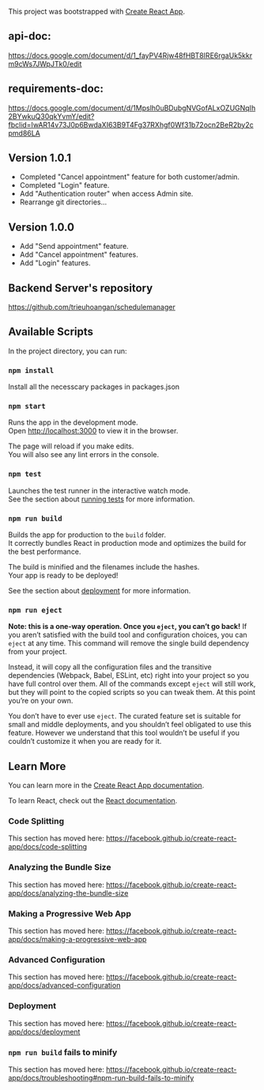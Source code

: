 This project was bootstrapped with [Create React App](https://github.com/facebook/create-react-app).
## api-doc: 
https://docs.google.com/document/d/1_fayPV4Rjw48fHBT8IRE6rgaUk5kkrm9cWs7JWpJTk0/edit

## requirements-doc: 
https://docs.google.com/document/d/1Mpslh0uBDubgNVGofALxOZUGNqIh2BYwkuQ30qkYvmY/edit?fbclid=IwAR14v73J0p6BwdaXI63B9T4Fg37RXhgf0Wf31b72ocn2BeR2by2cpmd86LA

## Version 1.0.1
-   Completed "Cancel appointment" feature for both customer/admin.
-   Completed "Login" feature.
-   Add "Authentication router" when access Admin site.
-   Rearrange git directories...

## Version 1.0.0
-   Add "Send appointment" feature.
-   Add "Cancel appointment" features.
-   Add "Login" features.

## Backend Server's repository
https://github.com/trieuhoangan/schedulemanager

## Available Scripts
In the project directory, you can run:

### `npm install`
Install all the necesscary packages in packages.json

### `npm start`
Runs the app in the development mode.<br>
Open [http://localhost:3000](http://localhost:3000) to view it in the browser.

The page will reload if you make edits.<br>
You will also see any lint errors in the console.

### `npm test`
Launches the test runner in the interactive watch mode.<br>
See the section about [running tests](https://facebook.github.io/create-react-app/docs/running-tests) for more information.

### `npm run build`
Builds the app for production to the `build` folder.<br>
It correctly bundles React in production mode and optimizes the build for the best performance.

The build is minified and the filenames include the hashes.<br>
Your app is ready to be deployed!

See the section about [deployment](https://facebook.github.io/create-react-app/docs/deployment) for more information.

### `npm run eject`

**Note: this is a one-way operation. Once you `eject`, you can’t go back!**
If you aren’t satisfied with the build tool and configuration choices, you can `eject` at any time. This command will remove the single build dependency from your project.

Instead, it will copy all the configuration files and the transitive dependencies (Webpack, Babel, ESLint, etc) right into your project so you have full control over them. All of the commands except `eject` will still work, but they will point to the copied scripts so you can tweak them. At this point you’re on your own.

You don’t have to ever use `eject`. The curated feature set is suitable for small and middle deployments, and you shouldn’t feel obligated to use this feature. However we understand that this tool wouldn’t be useful if you couldn’t customize it when you are ready for it.

## Learn More
You can learn more in the [Create React App documentation](https://facebook.github.io/create-react-app/docs/getting-started).

To learn React, check out the [React documentation](https://reactjs.org/).

### Code Splitting
This section has moved here: https://facebook.github.io/create-react-app/docs/code-splitting

### Analyzing the Bundle Size
This section has moved here: https://facebook.github.io/create-react-app/docs/analyzing-the-bundle-size

### Making a Progressive Web App
This section has moved here: https://facebook.github.io/create-react-app/docs/making-a-progressive-web-app

### Advanced Configuration
This section has moved here: https://facebook.github.io/create-react-app/docs/advanced-configuration

### Deployment
This section has moved here: https://facebook.github.io/create-react-app/docs/deployment

### `npm run build` fails to minify
This section has moved here: https://facebook.github.io/create-react-app/docs/troubleshooting#npm-run-build-fails-to-minify
